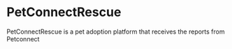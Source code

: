 # PetConnectRescue
PetConnectRescue is a pet adoption platform that receives the reports from Petconnect
